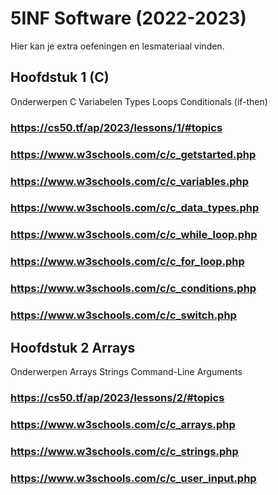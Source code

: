 # 5INF Software (2022-2023)

Hier kan je extra oefeningen en lesmateriaal vinden.


## Hoofdstuk 1 (C)

Onderwerpen
C
Variabelen
Types
Loops
Conditionals (if-then)
### https://cs50.tf/ap/2023/lessons/1/#topics
### https://www.w3schools.com/c/c_getstarted.php
### https://www.w3schools.com/c/c_variables.php
### https://www.w3schools.com/c/c_data_types.php
### https://www.w3schools.com/c/c_while_loop.php
### https://www.w3schools.com/c/c_for_loop.php
### https://www.w3schools.com/c/c_conditions.php
### https://www.w3schools.com/c/c_switch.php


## Hoofdstuk 2 Arrays

Onderwerpen
Arrays
Strings
Command-Line Arguments
### https://cs50.tf/ap/2023/lessons/2/#topics
### https://www.w3schools.com/c/c_arrays.php
### https://www.w3schools.com/c/c_strings.php
### https://www.w3schools.com/c/c_user_input.php
